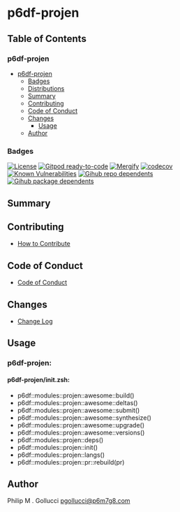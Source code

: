 # p6df-projen

## Table of Contents


### p6df-projen
- [p6df-projen](#p6df-projen)
  - [Badges](#badges)
  - [Distributions](#distributions)
  - [Summary](#summary)
  - [Contributing](#contributing)
  - [Code of Conduct](#code-of-conduct)
  - [Changes](#changes)
    - [Usage](#usage)
  - [Author](#author)

### Badges

[![License](https://img.shields.io/badge/License-Apache%202.0-yellowgreen.svg)](https://opensource.org/licenses/Apache-2.0)
[![Gitpod ready-to-code](https://img.shields.io/badge/Gitpod-ready--to--code-blue?logo=gitpod)](https://gitpod.io/#https://github.com/p6m7g8/p6df-projen)
[![Mergify](https://img.shields.io/endpoint.svg?url=https://gh.mergify.io/badges/p6m7g8/p6df-projen/&style=flat)](https://mergify.io)
[![codecov](https://codecov.io/gh/p6m7g8/p6df-projen/branch/master/graph/badge.svg?token=14Yj1fZbew)](https://codecov.io/gh/p6m7g8/p6df-projen)
[![Known Vulnerabilities](https://snyk.io/test/github/p6m7g8/p6df-projen/badge.svg?targetFile=package.json)](https://snyk.io/test/github/p6m7g8/p6df-projen?targetFile=package.json)
[![Gihub repo dependents](https://badgen.net/github/dependents-repo/p6m7g8/p6df-projen)](https://github.com/p6m7g8/p6df-projen/network/dependents?dependent_type=REPOSITORY)
[![Gihub package dependents](https://badgen.net/github/dependents-pkg/p6m7g8/p6df-projen)](https://github.com/p6m7g8/p6df-projen/network/dependents?dependent_type=PACKAGE)

## Summary

## Contributing

- [How to Contribute](CONTRIBUTING.md)

## Code of Conduct

- [Code of Conduct](https://github.com/p6m7g8/.github/blob/master/CODE_OF_CONDUCT.md)

## Changes

- [Change Log](CHANGELOG.md)

## Usage

### p6df-projen:

#### p6df-projen/init.zsh:

- p6df::modules::projen::awesome::build()
- p6df::modules::projen::awesome::deltas()
- p6df::modules::projen::awesome::submit()
- p6df::modules::projen::awesome::synthesize()
- p6df::modules::projen::awesome::upgrade()
- p6df::modules::projen::awesome::versions()
- p6df::modules::projen::deps()
- p6df::modules::projen::init()
- p6df::modules::projen::langs()
- p6df::modules::projen::pr::rebuild(pr)


## Author

Philip M . Gollucci <pgollucci@p6m7g8.com>
